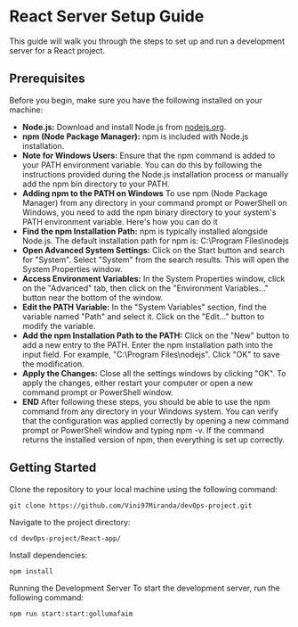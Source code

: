 

# React Server Setup Guide

This guide will walk you through the steps to set up and run a development server for a React project.

## Prerequisites

Before you begin, make sure you have the following installed on your machine:

- **Node.js:** Download and install Node.js from [nodejs.org](https://nodejs.org).
- **npm (Node Package Manager):** npm is included with Node.js installation.
- **Note for Windows Users:** 
    Ensure that the npm command is added to your PATH environment variable. You can do this by following the instructions provided during the Node.js installation process or manually add the npm bin directory to your PATH.
- **Adding npm to the PATH on Windows**
To use npm (Node Package Manager) from any directory in your command prompt or PowerShell on Windows, you need to add the npm binary directory to your system's PATH environment variable. Here's how you can do it
- **Find the npm Installation Path:**
npm is typically installed alongside Node.js. The default installation path for npm is: C:\Program Files\nodejs 
- **Open Advanced System Settings:**
Click on the Start button and search for "System".
Select "System" from the search results. This will open the System Properties window.
- **Access Environment Variables:**
In the System Properties window, click on the "Advanced" tab, then click on the "Environment Variables..." button near the bottom of the window.
- **Edit the PATH Variable:**
In the "System Variables" section, find the variable named "Path" and select it.
Click on the "Edit..." button to modify the variable.
- **Add the npm Installation Path to the PATH:**
Click on the "New" button to add a new entry to the PATH.
Enter the npm installation path into the input field. For example, "C:\Program Files\nodejs".
Click "OK" to save the modification.
- **Apply the Changes:**
Close all the settings windows by clicking "OK".
To apply the changes, either restart your computer or open a new command prompt or PowerShell window.
- **END**
After following these steps, you should be able to use the npm command from any directory in your Windows system. You can verify that the configuration was applied correctly by opening a new command prompt or PowerShell window and typing npm -v. If the command returns the installed version of npm, then everything is set up correctly.
 

## Getting Started

Clone the repository to your local machine using the following command:

```
git clone https://github.com/Vini97Miranda/devOps-project.git
```

Navigate to the project directory:

```
cd devOps-project/React-app/
```

Install dependencies:
```
npm install
```
Running the Development Server
To start the development server, run the following command:
```
npm run start:start:gollumafaim
```

